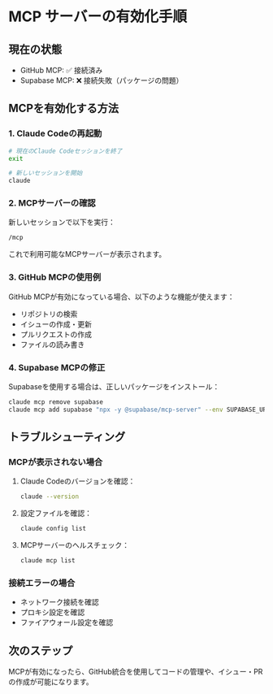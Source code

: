 # MCP サーバーの有効化手順

## 現在の状態
- GitHub MCP: ✅ 接続済み
- Supabase MCP: ❌ 接続失敗（パッケージの問題）

## MCPを有効化する方法

### 1. Claude Codeの再起動
```bash
# 現在のClaude Codeセッションを終了
exit

# 新しいセッションを開始
claude
```

### 2. MCPサーバーの確認
新しいセッションで以下を実行：
```bash
/mcp
```

これで利用可能なMCPサーバーが表示されます。

### 3. GitHub MCPの使用例
GitHub MCPが有効になっている場合、以下のような機能が使えます：
- リポジトリの検索
- イシューの作成・更新
- プルリクエストの作成
- ファイルの読み書き

### 4. Supabase MCPの修正
Supabaseを使用する場合は、正しいパッケージをインストール：
```bash
claude mcp remove supabase
claude mcp add supabase "npx -y @supabase/mcp-server" --env SUPABASE_URL="https://xkoqiznjvisnkpgckoed.supabase.co" --env SUPABASE_SERVICE_KEY="eyJhbGciOiJIUzI1NiIsInR5cCI6IkpXVCJ9.eyJpc3MiOiJzdXBhYmFzZSIsInJlZiI6Inhrb3Fpem5qdmlzbmtwZ2Nrb2VkIiwicm9sZSI6InNlcnZpY2Vfcm9sZSIsImlhdCI6MTc1NDgzMzE2NywiZXhwIjoyMDcwNDA5MTY3fQ.5XNJ6DsYEvtutrw8LWpISlR4dplczYUzdfU9YudLWNg"
```

## トラブルシューティング

### MCPが表示されない場合
1. Claude Codeのバージョンを確認：
   ```bash
   claude --version
   ```

2. 設定ファイルを確認：
   ```bash
   claude config list
   ```

3. MCPサーバーのヘルスチェック：
   ```bash
   claude mcp list
   ```

### 接続エラーの場合
- ネットワーク接続を確認
- プロキシ設定を確認
- ファイアウォール設定を確認

## 次のステップ
MCPが有効になったら、GitHub統合を使用してコードの管理や、イシュー・PRの作成が可能になります。
